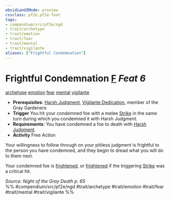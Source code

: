 ```yaml
---
obsidianUIMode: preview
cssclass: pf2e,pf2e-feat
tags:
- compendium/src/pf2e/ngd
- trait/archetype
- trait/emotion
- trait/fear
- trait/mental
- trait/vigilante
aliases: ["Frightful Condemnation"]
---
```

# Frightful Condemnation  [F](rules/core-rulebook/chapter-9-playing-the-game.md#Actions "Free Action") *Feat 6*  
[archetype](rules/traits/archetype.md)  [emotion](rules/traits/emotion.md)  [fear](rules/traits/fear.md)  [mental](rules/traits/mental.md)  [vigilante](rules/traits/vigilante-apg.md)  

- **Prerequisites**: [Harsh Judgment](compendium/feats/harsh-judgment-ngd.md), [Vigilante Dedication](compendium/feats/vigilante-dedication-apg.md), member of the Gray Gardeners
- **Trigger** You hit your condemned foe with a melee [Strike](rules/actions/strike.md) in the same turn during which you condemned it with Harsh Judgment.
- **Requirements**: You have condemned a foe to death with [Harsh Judgment](compendium/feats/harsh-judgment-ngd.md).
- **Activity** Free Action

Your willingness to follow through on your pitiless judgment is frightful to the person you have condemned, and they begin to dread what you will do to them next.

Your condemned foe is [frightened](rules/conditions.md#Frightened), or [frightened](rules/conditions.md#Frightened) if the triggering [Strike](rules/actions/strike.md) was a critical hit.

*Source: Night of the Gray Death p. 65*  
%% #compendium/src/pf2e/ngd #trait/archetype #trait/emotion #trait/fear #trait/mental #trait/vigilante %%